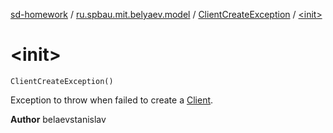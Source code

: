 [sd-homework](../../index.md) / [ru.spbau.mit.belyaev.model](../index.md) / [ClientCreateException](index.md) / [&lt;init&gt;](.)

# &lt;init&gt;

`ClientCreateException()`

Exception to throw when failed to create a [Client](../-client/index.md).

**Author**
belaevstanislav

